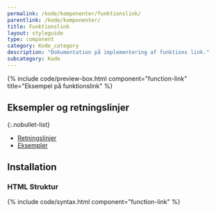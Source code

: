 ```yaml
---
permalink: /kode/komponenter/funktionslink/
parentlink: /kode/komponenter/
title: Funktionslink
layout: styleguide
type: component
category: Kode_category
description: "Dokumentation på implementering af funktions link."
subcategory: Kode
---
```


{% include code/preview-box.html component="function-link" title="Eksempel på funktionslink" %}


## Eksempler og retningslinjer

{:.nobullet-list}
- <a href="/komponenter/funktionslink/#retningslinjer">Retningslinjer</a>
- <a href="/komponenter/funktionslink/">Eksempler</a>

## Installation

### HTML Struktur

{% include code/syntax.html component="function-link" %}

